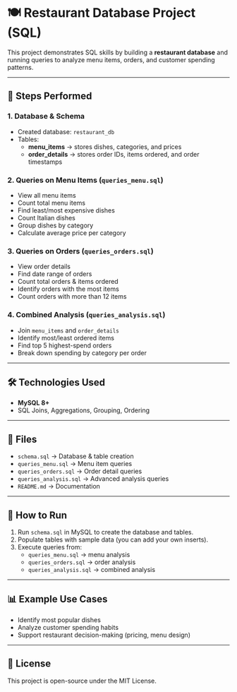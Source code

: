 # 🍽️ Restaurant Database Project (SQL)

This project demonstrates SQL skills by building a **restaurant database** and running queries to analyze menu items, orders, and customer spending patterns.  

---

## 📌 Steps Performed

### 1. Database & Schema
- Created database: `restaurant_db`
- Tables:
  - **menu_items** → stores dishes, categories, and prices
  - **order_details** → stores order IDs, items ordered, and order timestamps

### 2. Queries on Menu Items (`queries_menu.sql`)
- View all menu items
- Count total menu items
- Find least/most expensive dishes
- Count Italian dishes
- Group dishes by category
- Calculate average price per category

### 3. Queries on Orders (`queries_orders.sql`)
- View order details
- Find date range of orders
- Count total orders & items ordered
- Identify orders with the most items
- Count orders with more than 12 items

### 4. Combined Analysis (`queries_analysis.sql`)
- Join `menu_items` and `order_details`
- Identify most/least ordered items
- Find top 5 highest-spend orders
- Break down spending by category per order

---

## 🛠️ Technologies Used
- **MySQL 8+**
- SQL Joins, Aggregations, Grouping, Ordering

---

## 📂 Files
- `schema.sql` → Database & table creation
- `queries_menu.sql` → Menu item queries
- `queries_orders.sql` → Order detail queries
- `queries_analysis.sql` → Advanced analysis queries
- `README.md` → Documentation

---

## 🚀 How to Run
1. Run `schema.sql` in MySQL to create the database and tables.
2. Populate tables with sample data (you can add your own inserts).
3. Execute queries from:
   - `queries_menu.sql` → menu analysis
   - `queries_orders.sql` → order analysis
   - `queries_analysis.sql` → combined analysis

---

## 📊 Example Use Cases
- Identify most popular dishes
- Analyze customer spending habits
- Support restaurant decision-making (pricing, menu design)

---

## 📜 License
This project is open-source under the MIT License.
